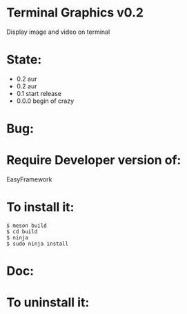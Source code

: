 Terminal Graphics v0.2
========================
Display image and video on terminal<br/>

State:
======
* 0.2 aur
* 0.2 aur
* 0.1   start release
* 0.0.0 begin of crazy

Bug:
====

Require Developer version of:
========
EasyFramework<br/>

To install it:
==============
```
$ meson build
$ cd build
$ ninja
$ sudo ninja install
```

Doc:
================

To uninstall it:
==============

